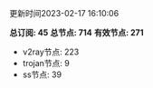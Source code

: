 更新时间2023-02-17 16:10:06

**总订阅: 45**
**总节点: 714**
**有效节点: 271**
- v2ray节点: 223
- trojan节点: 9
- ss节点: 39
